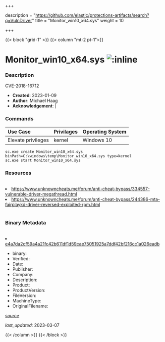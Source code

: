 +++

description = "https://github.com/elastic/protections-artifacts/search?q=VulnDriver"
title = "Monitor_win10_x64.sys"
weight = 10

+++


{{< block "grid-1" >}}
{{< column "mt-2 pt-1">}}




# Monitor_win10_x64.sys ![:inline](/images/twitter_verified.png) 



### Description


CVE-2018-16712


- **Created**: 2023-01-09
- **Author**: Michael Haag
- **Acknowledgement**:  | [](https://twitter.com/)

### Commands

| Use Case | Privilages | Operating System | 
|:---- | ---- | ---- |
| Elevate privileges | kernel | Windows 10 |

```
sc.exe create Monitor_win10_x64.sys binPath=C:\windows\temp\Monitor_win10_x64.sys type=kernel
sc.exe start Monitor_win10_x64.sys
```

### Resources
<br>


<li><a href="https://www.unknowncheats.me/forum/anti-cheat-bypass/334557-vulnerable-driver-megathread.html">https://www.unknowncheats.me/forum/anti-cheat-bypass/334557-vulnerable-driver-megathread.html</a></li>

<li><a href="https://www.unknowncheats.me/forum/anti-cheat-bypass/244386-mta-fairplaykd-driver-reversed-exploited-rpm.html">https://www.unknowncheats.me/forum/anti-cheat-bypass/244386-mta-fairplaykd-driver-reversed-exploited-rpm.html</a></li>


<br>


### Binary Metadata
<br>



<li><a href="https://www.virustotal.com/gui/file/e4a7da2cf59a4a21fc42b611df1d59cae75051925a7ddf42bf216cc1a026eadb">e4a7da2cf59a4a21fc42b611df1d59cae75051925a7ddf42bf216cc1a026eadb</a></li>



- binary: 
- Verified: 
- Date: 
- Publisher: 
- Company: 
- Description: 
- Product: 
- ProductVersion: 
- FileVersion: 
- MachineType: 
- OriginalFilename: 

[*source*](https://github.com/magicsword-io/LOLDrivers/tree/main/yaml/monitor_win10_x64.sys.yml)

*last_updated:* 2023-03-07


{{< /column >}}
{{< /block >}}
